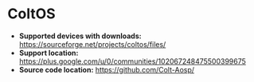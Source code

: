 # ColtOS

+ **Supported devices with downloads:** https://sourceforge.net/projects/coltos/files/
+ **Support location:** https://plus.google.com/u/0/communities/102067248475500399675
+ **Source code location:** https://github.com/Colt-Aosp/
